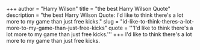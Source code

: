 +++
author = "Harry Wilson"
title = "the best Harry Wilson Quote"
description = "the best Harry Wilson Quote: I'd like to think there's a lot more to my game than just free kicks."
slug = "id-like-to-think-theres-a-lot-more-to-my-game-than-just-free-kicks"
quote = '''I'd like to think there's a lot more to my game than just free kicks.'''
+++
I'd like to think there's a lot more to my game than just free kicks.
